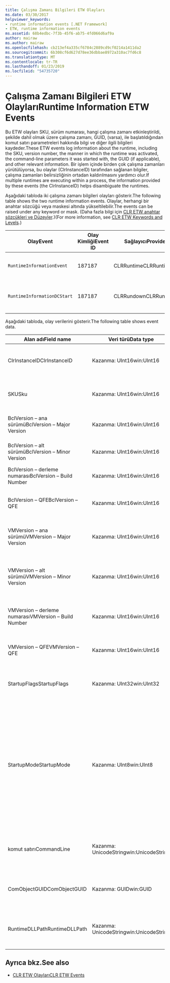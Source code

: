 ```yaml
---
title: Çalışma Zamanı Bilgileri ETW Olayları
ms.date: 03/30/2017
helpviewer_keywords:
- runtime information events [.NET Framework]
- ETW, runtime information events
ms.assetid: 68b4edbc-7f3b-45f6-ab75-4fd066d6af9a
author: mairaw
ms.author: mairaw
ms.openlocfilehash: cb213ef4a335cf6784c2889cd9cf0214a1411da2
ms.sourcegitcommit: 6b308cf6d627d78ee36dbbae8972a310ac7fd6c8
ms.translationtype: MT
ms.contentlocale: tr-TR
ms.lasthandoff: 01/23/2019
ms.locfileid: "54735720"
---
```

# <a name="runtime-information-etw-events"></a><span data-ttu-id="103d4-102">Çalışma Zamanı Bilgileri ETW Olayları</span><span class="sxs-lookup"><span data-stu-id="103d4-102">Runtime Information ETW Events</span></span>
<span data-ttu-id="103d4-103">Bu ETW olayları SKU, sürüm numarası, hangi çalışma zamanı etkinleştirildi, şekilde dahil olmak üzere çalışma zamanı, GUID, (varsa), ile başlatıldığından komut satırı parametreleri hakkında bilgi ve diğer ilgili bilgileri kaydeder.</span><span class="sxs-lookup"><span data-stu-id="103d4-103">These ETW events log information about the runtime, including the SKU, version number, the manner in which the runtime was activated, the command-line parameters it was started with, the GUID (if applicable), and other relevant information.</span></span> <span data-ttu-id="103d4-104">Bir işlem içinde birden çok çalışma zamanları yürütülüyorsa, bu olaylar (ClrInstanceID) tarafından sağlanan bilgiler, çalışma zamanları belirsizliğinin ortadan kaldırılmasını yardımcı olur.</span><span class="sxs-lookup"><span data-stu-id="103d4-104">If multiple runtimes are executing within a process, the information provided by these events (the ClrInstanceID) helps disambiguate the runtimes.</span></span>  
  
 <span data-ttu-id="103d4-105">Aşağıdaki tabloda iki çalışma zamanı bilgileri olayları gösterir.</span><span class="sxs-lookup"><span data-stu-id="103d4-105">The following table shows the two runtime information events.</span></span> <span data-ttu-id="103d4-106">Olaylar, herhangi bir anahtar sözcüğü veya maskesi altında yükseltilebilir.</span><span class="sxs-lookup"><span data-stu-id="103d4-106">The events can be raised under any keyword or mask.</span></span> <span data-ttu-id="103d4-107">(Daha fazla bilgi için [CLR ETW anahtar sözcükleri ve Düzeyler](../../../docs/framework/performance/clr-etw-keywords-and-levels.md).)</span><span class="sxs-lookup"><span data-stu-id="103d4-107">(For more information, see [CLR ETW Keywords and Levels](../../../docs/framework/performance/clr-etw-keywords-and-levels.md).)</span></span>  
  
|<span data-ttu-id="103d4-108">Olay</span><span class="sxs-lookup"><span data-stu-id="103d4-108">Event</span></span>|<span data-ttu-id="103d4-109">Olay Kimliği</span><span class="sxs-lookup"><span data-stu-id="103d4-109">Event ID</span></span>|<span data-ttu-id="103d4-110">Sağlayıcı</span><span class="sxs-lookup"><span data-stu-id="103d4-110">Provider</span></span>|<span data-ttu-id="103d4-111">Açıklama</span><span class="sxs-lookup"><span data-stu-id="103d4-111">Description</span></span>|  
|-----------|--------------|--------------|-----------------|  
|`RuntimeInformationEvent`|<span data-ttu-id="103d4-112">187</span><span class="sxs-lookup"><span data-stu-id="103d4-112">187</span></span>|<span data-ttu-id="103d4-113">CLRRuntime</span><span class="sxs-lookup"><span data-stu-id="103d4-113">CLRRuntime</span></span>|<span data-ttu-id="103d4-114">Bir çalışma zamanı yüklendiğinde oluşturulur.</span><span class="sxs-lookup"><span data-stu-id="103d4-114">Raised when a runtime is loaded.</span></span>|  
|`RuntimeInformationDCStart`|<span data-ttu-id="103d4-115">187</span><span class="sxs-lookup"><span data-stu-id="103d4-115">187</span></span>|<span data-ttu-id="103d4-116">CLRRundown</span><span class="sxs-lookup"><span data-stu-id="103d4-116">CLRRundown</span></span>|<span data-ttu-id="103d4-117">Yüklenen çalışma zamanları numaralandırır.</span><span class="sxs-lookup"><span data-stu-id="103d4-117">Enumerates the runtimes that are loaded.</span></span>|  
  
 <span data-ttu-id="103d4-118">Aşağıdaki tabloda, olay verilerini gösterir.</span><span class="sxs-lookup"><span data-stu-id="103d4-118">The following table shows event data.</span></span>  
  
|<span data-ttu-id="103d4-119">Alan adı</span><span class="sxs-lookup"><span data-stu-id="103d4-119">Field name</span></span>|<span data-ttu-id="103d4-120">Veri türü</span><span class="sxs-lookup"><span data-stu-id="103d4-120">Data type</span></span>|<span data-ttu-id="103d4-121">Açıklama</span><span class="sxs-lookup"><span data-stu-id="103d4-121">Description</span></span>|  
|----------------|---------------|-----------------|  
|<span data-ttu-id="103d4-122">ClrInstanceID</span><span class="sxs-lookup"><span data-stu-id="103d4-122">ClrInstanceID</span></span>|<span data-ttu-id="103d4-123">Kazanma: UInt16</span><span class="sxs-lookup"><span data-stu-id="103d4-123">win:UInt16</span></span>|<span data-ttu-id="103d4-124">CLR veya CoreCLR örneği için benzersiz kimlik.</span><span class="sxs-lookup"><span data-stu-id="103d4-124">Unique ID for the instance of CLR or CoreCLR.</span></span>|  
|<span data-ttu-id="103d4-125">SKU</span><span class="sxs-lookup"><span data-stu-id="103d4-125">Sku</span></span>|<span data-ttu-id="103d4-126">Kazanma: UInt16</span><span class="sxs-lookup"><span data-stu-id="103d4-126">win:UInt16</span></span>|<span data-ttu-id="103d4-127">1 – Masaüstü CLR.</span><span class="sxs-lookup"><span data-stu-id="103d4-127">1 – Desktop CLR.</span></span><br /><br /> <span data-ttu-id="103d4-128">2 – CoreCLR.</span><span class="sxs-lookup"><span data-stu-id="103d4-128">2 – CoreCLR.</span></span>|  
|<span data-ttu-id="103d4-129">BclVersion – ana sürümü</span><span class="sxs-lookup"><span data-stu-id="103d4-129">BclVersion – Major Version</span></span>|<span data-ttu-id="103d4-130">Kazanma: UInt16</span><span class="sxs-lookup"><span data-stu-id="103d4-130">win:UInt16</span></span>|<span data-ttu-id="103d4-131">Mscorlib.dll ana sürümü.</span><span class="sxs-lookup"><span data-stu-id="103d4-131">Major version of mscorlib.dll.</span></span>|  
|<span data-ttu-id="103d4-132">BclVersion – alt sürümü</span><span class="sxs-lookup"><span data-stu-id="103d4-132">BclVersion – Minor Version</span></span>|<span data-ttu-id="103d4-133">Kazanma: UInt16</span><span class="sxs-lookup"><span data-stu-id="103d4-133">win:UInt16</span></span>|<span data-ttu-id="103d4-134">Mscorlib.dll alt sürüm sayısı.</span><span class="sxs-lookup"><span data-stu-id="103d4-134">Minor version number of mscorlib.dll.</span></span>|  
|<span data-ttu-id="103d4-135">BclVersion – derleme numarası</span><span class="sxs-lookup"><span data-stu-id="103d4-135">BclVersion – Build Number</span></span>|<span data-ttu-id="103d4-136">Kazanma: UInt16</span><span class="sxs-lookup"><span data-stu-id="103d4-136">win:UInt16</span></span>|<span data-ttu-id="103d4-137">Derleme numarası sağlar.</span><span class="sxs-lookup"><span data-stu-id="103d4-137">Build number of mscorlib.dll.</span></span>|  
|<span data-ttu-id="103d4-138">BclVersion – QFE</span><span class="sxs-lookup"><span data-stu-id="103d4-138">BclVersion – QFE</span></span>|<span data-ttu-id="103d4-139">Kazanma: UInt16</span><span class="sxs-lookup"><span data-stu-id="103d4-139">win:UInt16</span></span>|<span data-ttu-id="103d4-140">Mscorlib.dll düzeltme sürüm numarası.</span><span class="sxs-lookup"><span data-stu-id="103d4-140">Hotfix version number of mscorlib.dll.</span></span>|  
|<span data-ttu-id="103d4-141">VMVersion – ana sürümü</span><span class="sxs-lookup"><span data-stu-id="103d4-141">VMVersion – Major Version</span></span>|<span data-ttu-id="103d4-142">Kazanma: UInt16</span><span class="sxs-lookup"><span data-stu-id="103d4-142">win:UInt16</span></span>|<span data-ttu-id="103d4-143">Clr.dll veya SKU bağlı olarak, coreclr.dll sürümü.</span><span class="sxs-lookup"><span data-stu-id="103d4-143">Version of clr.dll or coreclr.dll, depending on SKU.</span></span>|  
|<span data-ttu-id="103d4-144">VMVersion – alt sürümü</span><span class="sxs-lookup"><span data-stu-id="103d4-144">VMVersion – Minor Version</span></span>|<span data-ttu-id="103d4-145">Kazanma: UInt16</span><span class="sxs-lookup"><span data-stu-id="103d4-145">win:UInt16</span></span>|<span data-ttu-id="103d4-146">Clr.dll veya coreclr.dll, SKU bağlı olarak ikincil sürümü.</span><span class="sxs-lookup"><span data-stu-id="103d4-146">Minor version of clr.dll or coreclr.dll, depending on SKU.</span></span>|  
|<span data-ttu-id="103d4-147">VMVersion – derleme numarası</span><span class="sxs-lookup"><span data-stu-id="103d4-147">VMVersion – Build Number</span></span>|<span data-ttu-id="103d4-148">Kazanma: UInt16</span><span class="sxs-lookup"><span data-stu-id="103d4-148">win:UInt16</span></span>|<span data-ttu-id="103d4-149">Derleme numarası clr.dll veya coreclr.dll.</span><span class="sxs-lookup"><span data-stu-id="103d4-149">Build number of clr.dll or coreclr.dll.</span></span>|  
|<span data-ttu-id="103d4-150">VMVersion – QFE</span><span class="sxs-lookup"><span data-stu-id="103d4-150">VMVersion – QFE</span></span>|<span data-ttu-id="103d4-151">Kazanma: UInt16</span><span class="sxs-lookup"><span data-stu-id="103d4-151">win:UInt16</span></span>|<span data-ttu-id="103d4-152">Clr.dll veya coreclr.dll düzeltme sürüm numarası.</span><span class="sxs-lookup"><span data-stu-id="103d4-152">Hotfix version number of clr.dll or coreclr.dll.</span></span>|  
|<span data-ttu-id="103d4-153">StartupFlags</span><span class="sxs-lookup"><span data-stu-id="103d4-153">StartupFlags</span></span>|<span data-ttu-id="103d4-154">Kazanma: UInt32</span><span class="sxs-lookup"><span data-stu-id="103d4-154">win:UInt32</span></span>|<span data-ttu-id="103d4-155">Mscoree.h içinde tanımlanan başlangıç bayraklar.</span><span class="sxs-lookup"><span data-stu-id="103d4-155">Startup flags defined in mscoree.h.</span></span>|  
|<span data-ttu-id="103d4-156">StartupMode</span><span class="sxs-lookup"><span data-stu-id="103d4-156">StartupMode</span></span>|<span data-ttu-id="103d4-157">Kazanma: UInt8</span><span class="sxs-lookup"><span data-stu-id="103d4-157">win:UInt8</span></span>|<span data-ttu-id="103d4-158">0x01 - yönetilen çalıştırılabilir.</span><span class="sxs-lookup"><span data-stu-id="103d4-158">0x01 - Managed executable.</span></span><br /><br /> <span data-ttu-id="103d4-159">0x02 - barındırılan CLR.</span><span class="sxs-lookup"><span data-stu-id="103d4-159">0x02 - Hosted CLR.</span></span><br /><br /> <span data-ttu-id="103d4-160">0x04 - C++ birlikte çalışması yönetilen.</span><span class="sxs-lookup"><span data-stu-id="103d4-160">0x04 - C++ managed interop.</span></span><br /><br /> <span data-ttu-id="103d4-161">0x08 - COM etkinleştirildi.</span><span class="sxs-lookup"><span data-stu-id="103d4-161">0x08 - COM-activated.</span></span><br /><br /> <span data-ttu-id="103d4-162">0x10 - diğer.</span><span class="sxs-lookup"><span data-stu-id="103d4-162">0x10 - Other.</span></span>|  
|<span data-ttu-id="103d4-163">komut satırı</span><span class="sxs-lookup"><span data-stu-id="103d4-163">CommandLine</span></span>|<span data-ttu-id="103d4-164">Kazanma: UnicodeString</span><span class="sxs-lookup"><span data-stu-id="103d4-164">win:UnicodeString</span></span>|<span data-ttu-id="103d4-165">Null olmayan yalnızca şu durumlarda StartupMode 0x01 =.</span><span class="sxs-lookup"><span data-stu-id="103d4-165">Non-null only if StartupMode=0x01.</span></span>|  
|<span data-ttu-id="103d4-166">ComObjectGUID</span><span class="sxs-lookup"><span data-stu-id="103d4-166">ComObjectGUID</span></span>|<span data-ttu-id="103d4-167">Kazanma: GUID</span><span class="sxs-lookup"><span data-stu-id="103d4-167">win:GUID</span></span>|<span data-ttu-id="103d4-168">Null olmayan yalnızca şu durumlarda StartupMode 0x08 =.</span><span class="sxs-lookup"><span data-stu-id="103d4-168">Non-null only if StartupMode=0x08.</span></span>|  
|<span data-ttu-id="103d4-169">RuntimeDLLPath</span><span class="sxs-lookup"><span data-stu-id="103d4-169">RuntimeDLLPath</span></span>|<span data-ttu-id="103d4-170">Kazanma: UnicodeString</span><span class="sxs-lookup"><span data-stu-id="103d4-170">win:UnicodeString</span></span>|<span data-ttu-id="103d4-171">İşlem yüklenmiş CLR .dll dosyasının yolu.</span><span class="sxs-lookup"><span data-stu-id="103d4-171">Path to the CLR .dll file that was loaded into the process.</span></span>|  
  
## <a name="see-also"></a><span data-ttu-id="103d4-172">Ayrıca bkz.</span><span class="sxs-lookup"><span data-stu-id="103d4-172">See also</span></span>
- [<span data-ttu-id="103d4-173">CLR ETW Olayları</span><span class="sxs-lookup"><span data-stu-id="103d4-173">CLR ETW Events</span></span>](../../../docs/framework/performance/clr-etw-events.md)
